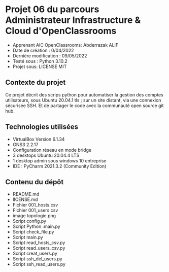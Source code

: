 # Projet 06 du parcours Administrateur Infrastructure & Cloud d'OpenClassrooms


 * Apprenant  AIC OpenClassrooms: Abderrazak ALIF  
 *  Date de création : 0/04/2022  
 * Dernière modification : 09/05/2022  
 * Testé sous : Python 3.10.2
 * Projet sous: LICENSE  MIT 
 
## Contexte du projet

Ce projet décrit des scrips python pour automatiser la gestion des comptes utilisateurs, sous Ubuntu 20.04.1 tls ; sur un site distant, via une connexion sécurisée SSH. Et de partager  le code avec la communauté open source git hub.


## Technologies utilisées 

* VirtualBox Version 6.1.34
* GNS3 2.2.17 
* Configuration réseau  en mode bridge
* 3 desktops Ubuntu 20.04.4 LTS
* 1 desktop admin sous windows 10 entreprise
* IDE : PyCharm 2021.3.2 (Community Edition)


## Contenu du dépôt

* README.md  
* lICENSE.md
* Fichier 001_hosts.csv
* Fichier 001_users.csv
* image topologie.png
* Script config.py
* Script Python :main.py  
* Script check_file.py
* Script  main.py
* Script read_hosts_csv.py
* Script  read_users_csv.py
* Script creat_users.py
* Script ssh_del_users.py
* Script ssh_read_users.py
  
